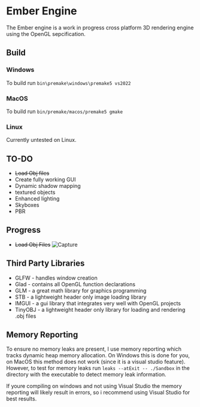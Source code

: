 # Ember Engine
 The Ember engine is a work in progress cross platform 3D rendering engine using the OpenGL sepcification. 

 ## Build
 ### Windows
 To build run ```bin\premake\windows\premake5 vs2022```
 
 ### MacOS
 To build run ```bin/premake/macos/premake5 gmake```
 
 ### Linux 
 Currently untested on Linux.

## TO-DO
* ~~Load Obj files~~
* Create fully working GUI
* Dynamic shadow mapping
* textured objects
* Enhanced lighting
* Skyboxes
* PBR

## Progress
* ~~Load Obj Files~~
![Capture](https://user-images.githubusercontent.com/77081808/225159901-6c393698-6e36-41f7-b072-52e6a802ab82.PNG)


## Third Party Libraries
* GLFW - handles window creation
* Glad - contains all OpenGL function declarations
* GLM - a great math library for graphics programming
* STB - a lightweight header only image loading library
* IMGUI - a gui library that integrates very well with OpenGL projects
* TinyOBJ - a lightweight header only library for loading and rendering .obj files

 ## Memory Reporting
 To ensure no memory leaks are present, I use memory reporting which tracks dynamic heap memory allocation.
 On Windows this is done for you, on MacOS this method does not work (since it is a visual studio feature). However, to test for
 memory leaks run ```leaks --atExit -- ./Sandbox``` in the directory with the executable to detect memory leak 
 information.

 If youre compiling on windows and not using Visual Studio the memory reporting will likely result in errors, so i recommend using 
 Visual Studio for best results.
